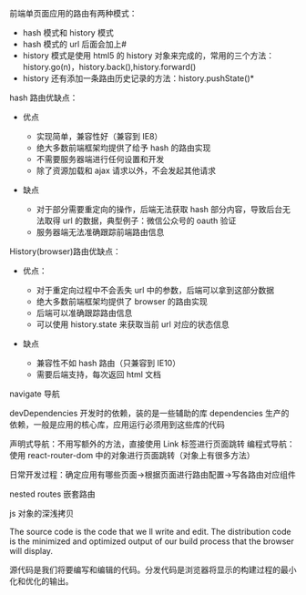 前端单页面应用的路由有两种模式：

- hash 模式和 history 模式
- hash 模式的 url 后面会加上#
- history 模式是使用 html5 的 history 对象来完成的，常用的三个方法：history.go(n)，history.back(),history.forward()
- history 还有添加一条路由历史记录的方法：history.pushState()\*

hash 路由优缺点：

- 优点

  - 实现简单，兼容性好（兼容到 IE8）
  - 绝大多数前端框架均提供了给予 hash 的路由实现
  - 不需要服务器端进行任何设置和开发
  - 除了资源加载和 ajax 请求以外，不会发起其他请求

- 缺点
  - 对于部分需要重定向的操作，后端无法获取 hash 部分内容，导致后台无法取得 url 的数据，典型例子：微信公众号的 oauth 验证
  - 服务器端无法准确跟踪前端路由信息

History(browser)路由优缺点：

- 优点：

  - 对于重定向过程中不会丢失 url 中的参数，后端可以拿到这部分数据
  - 绝大多数前端框架均提供了 browser 的路由实现
  - 后端可以准确跟踪路由信息
  - 可以使用 history.state 来获取当前 url 对应的状态信息

- 缺点
  - 兼容性不如 hash 路由（只兼容到 IE10）
  - 需要后端支持，每次返回 html 文档

navigate 导航 <nav></nav>

devDependencies 开发时的依赖，装的是一些辅助的库
dependencies 生产的依赖，一般是应用的核心库，应用运行必须用到这些库的代码

声明式导航：不用写额外的方法，直接使用 Link 标签进行页面跳转
编程式导航：使用 react-router-dom 中的对象进行页面跳转（对象上有很多方法）

日常开发过程：确定应用有哪些页面->根据页面进行路由配置->写各路由对应组件

nested routes 嵌套路由

js 对象的深浅拷贝

The source code is the code that we ll write and edit. The distribution code is the minimized and optimized output of our build process that the browser will display.

源代码是我们将要编写和编辑的代码。分发代码是浏览器将显示的构建过程的最小化和优化的输出。
